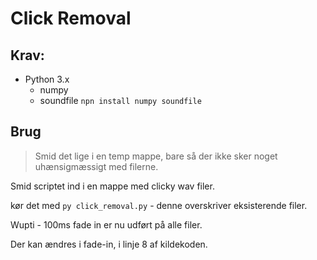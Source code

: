 # Click Removal

## Krav:

- Python 3.x
  - numpy
  - soundfile
```npn install numpy soundfile```

## Brug
> Smid det lige i en temp mappe, bare så der ikke sker noget uhænsigmæssigt med filerne.

Smid scriptet ind i en mappe med clicky wav filer.

kør det med ```py click_removal.py``` - denne overskriver eksisterende filer.

Wupti - 100ms fade in er nu udført på alle filer.

Der kan ændres i fade-in, i linje 8 af kildekoden.



